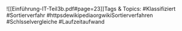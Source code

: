 
![[Einführung-IT-Teil3b.pdf#page=23]]Tags & Topics:
   #Klassifiziert
   #Sortierverfahr
   #httpsdewikipediaorgwikiSortierverfahren
   #Schlsselvergleiche
   #Laufzeitaufwand